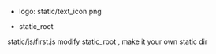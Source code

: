 
* logo:
static/text_icon.png

* static_root

static/js/first.js modify static_root , make it your own static dir
